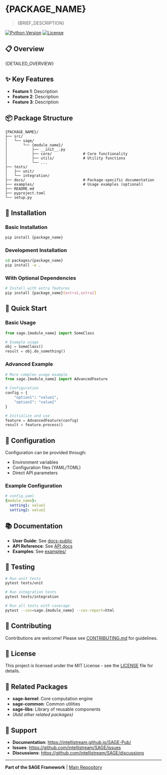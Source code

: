 # {PACKAGE_NAME}

> {BRIEF_DESCRIPTION}

[![Python Version](https://img.shields.io/badge/python-3.9%2B-blue.svg)](https://www.python.org/downloads/)
[![License](https://img.shields.io/badge/license-MIT-green.svg)](../../LICENSE)

## 📋 Overview

{DETAILED_OVERVIEW}

## ✨ Key Features

- **Feature 1**: Description
- **Feature 2**: Description
- **Feature 3**: Description

## 📦 Package Structure

```
{PACKAGE_NAME}/
├── src/
│   └── sage/
│       └── {module_name}/
│           ├── __init__.py
│           ├── core/              # Core functionality
│           ├── utils/             # Utility functions
│           └── ...
├── tests/
│   ├── unit/
│   └── integration/
├── docs/                          # Package-specific documentation
├── examples/                      # Usage examples (optional)
├── README.md
├── pyproject.toml
└── setup.py
```

## 🚀 Installation

### Basic Installation

```bash
pip install {package_name}
```

### Development Installation

```bash
cd packages/{package_name}
pip install -e .
```

### With Optional Dependencies

```bash
# Install with extra features
pip install {package_name}[extra1,extra2]
```

## 📖 Quick Start

### Basic Usage

```python
from sage.{module_name} import SomeClass

# Example usage
obj = SomeClass()
result = obj.do_something()
```

### Advanced Example

```python
# More complex usage example
from sage.{module_name} import AdvancedFeature

# Configuration
config = {
    "option1": "value1",
    "option2": "value2"
}

# Initialize and use
feature = AdvancedFeature(config)
result = feature.process()
```

## 🔧 Configuration

Configuration can be provided through:

- Environment variables
- Configuration files (YAML/TOML)
- Direct API parameters

### Example Configuration

```yaml
# config.yaml
{module_name}:
  setting1: value1
  setting2: value2
```

## 📚 Documentation

- **User Guide**: See [docs-public](%7BDOC_LINK%7D)
- **API Reference**: See [API docs](%7BAPI_DOC_LINK%7D)
- **Examples**: See [examples/](%7BEXAMPLES_LINK%7D)

## 🧪 Testing

```bash
# Run unit tests
pytest tests/unit

# Run integration tests
pytest tests/integration

# Run all tests with coverage
pytest --cov=sage.{module_name} --cov-report=html
```

## 🤝 Contributing

Contributions are welcome! Please see [CONTRIBUTING.md](../../CONTRIBUTING.md) for guidelines.

## 📄 License

This project is licensed under the MIT License - see the [LICENSE](../../LICENSE) file for details.

## 🔗 Related Packages

- **sage-kernel**: Core computation engine
- **sage-common**: Common utilities
- **sage-libs**: Library of reusable components
- _(Add other related packages)_

## 📮 Support

- **Documentation**: https://intellistream.github.io/SAGE-Pub/
- **Issues**: https://github.com/intellistream/SAGE/issues
- **Discussions**: https://github.com/intellistream/SAGE/discussions

______________________________________________________________________

**Part of the SAGE Framework** | [Main Repository](https://github.com/intellistream/SAGE)
